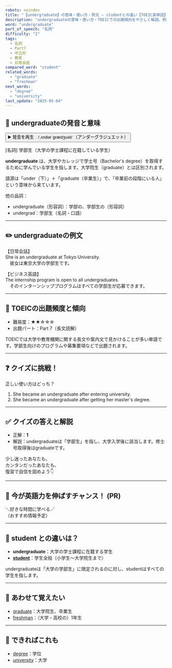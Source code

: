 ```yaml
---
robots: noindex
title: "【undergraduate】の意味・使い方・例文 ― studentとの違い【TOEIC英単語】"
description: "undergraduateの意味・使い方・TOEICでの出題傾向をやさしく解説。例文・クイズ付きでstudentとの違いもわかりやすく学べます。"
word: "undergraduate"
part_of_speech: "名詞"
difficulty: "2"
tags:
  - 名詞
  - Part7
  - 中立的
  - 教育
  - 日常会話
compared_word: "student"
related_words:
  - "graduate"
  - "freshman"
next_words:
  - "degree"
  - "university"
last_update: "2025-05-04"
---
```


## 🔰 undergraduateの発音と意味

<button class="play-audio" onclick="playTTS('undergraduate')">
  <span class="play-audio-main">
    ▶️ 発音を再生　/ˌʌndərˈɡrædʒuət/
  </span>
  <span class="play-audio-sub">
    （アンダーグラジュエット）
  </span>
</button>

[名詞] 学部生（大学の学士課程に在籍している学生）

**undergraduate** は、大学やカレッジで学士号（Bachelor's degree）を取得するために学んでいる学生を指します。大学院生（graduate）とは区別されます。

語源は「under（下）」＋「graduate（卒業生）」で、「卒業前の段階にいる人」という意味から来ています。

他の品詞：  
- undergraduate（形容詞）：学部の、学部生の（形容詞）
- undergrad：学部生（名詞・口語）

---

## ✏️ undergraduateの例文

【日常会話】  
She is an undergraduate at Tokyo University.  
　彼女は東京大学の学部生です。

【ビジネス英語】  
The internship program is open to all undergraduates.  
　そのインターンシッププログラムはすべての学部生が応募できます。

---

## 🎯 TOEICの出題頻度と傾向

- 難易度：★★☆☆☆
- 出題パート：Part 7（長文読解）

TOEICでは大学や教育機関に関する長文や案内文で見かけることが多い単語です。学部生向けのプログラムや募集要項などで出題されます。

---

## ❓ クイズに挑戦！

正しい使い方はどっち？

1. She became an undergraduate after entering university.  
2. She became an undergraduate after getting her master's degree.

---

## ✅ クイズの答えと解説

- 正解：**1**
- 解説：undergraduateは「学部生」を指し、大学入学後に該当します。修士号取得後はgraduateです。

少し迷ったあなたも、  
カンタンだったあなたも、  
復習で自信を固めよう👇️

---

## 🚀 今が英語力を伸ばすチャンス！ (PR)

<div class="info-center">
＼好きな時間に学べる／<br>  
（おすすめ情報予定）
</div>

---

## 🤔  student との違いは？

- **undergraduate**：大学の学士課程に在籍する学生
- **[student](/word/student)**：学生全般（小学生～大学院生まで）

undergraduateは「大学の学部生」に限定されるのに対し、studentはすべての学生を指します。

---

## 🧩 あわせて覚えたい

- [graduate](/word/graduate)：大学院生、卒業生
- [freshman](/word/freshman)：（大学・高校の）1年生

---

## 📖 できればこれも

- [degree](/word/degree)：学位
- [university](/word/university)：大学

<!-- cvid: aid11_bid36 -->

